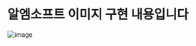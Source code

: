 

# 알엠소프트 이미지 구현 내용입니다

![image](https://github.com/move-geun/Rmsoft_box/assets/85543481/01885070-2e84-45a0-ad24-af8a1328ce1c)

